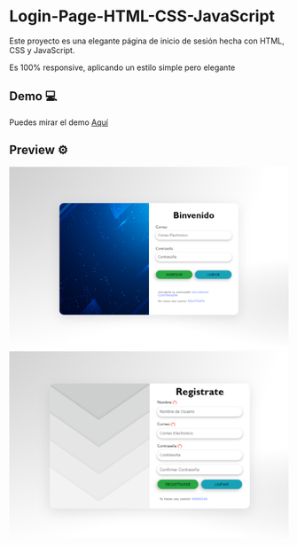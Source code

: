 # Login-Page-HTML-CSS-JavaScript
Este proyecto es una elegante página de inicio de sesión hecha con HTML, CSS y JavaScript. 

Es 100% responsive, aplicando un estilo simple pero elegante

## Demo 💻
Puedes mirar el demo [Aquí](https://portfolio-ev.cu.ma/Login-Page-HTML-CSS-JavaScript/)

## Preview ⚙️
![](/img/preview1.png)
![](/img/preview2.png)